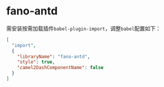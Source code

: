 # fano-antd

需安装按需加载插件`babel-plugin-import`，调整`babel`配置如下：

```json
[
  "import",
  {
    "libraryName": "fano-antd",
    "style": true,
    "camel2DashComponentName": false
  }
]
```
